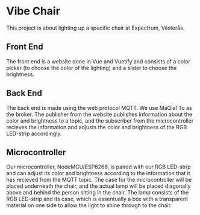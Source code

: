 # Vibe Chair
This project is about lighting up a specific chair at Expectrum, Västerås.

## Front End
The front end is a website done in Vue and Vuetify and consists of a color picker (to choose the color of the lighting) and a slider to choose the brightness.

## Back End
The back end is made using the web protocol MQTT. We use MaQiaTTo as the broker. The publisher from the website publishes information about the color and brightness to a topic, and the subscriber from the microcontroller recieves the information and adjusts the color and brightness of the RGB LED-strip accordingly.

## Microcontroller
Our microcontroller, NodeMCU/ESP8266, is paired with our RGB LED-strip and can adjust its color and brightness according to the information that it has recieved from the MQTT topic. The case for the microcontroller will be placed underneath the chair, and the actual lamp will be placed diagonally above and behind the person sitting in the chair. The lamp consists of the RGB LED-strip and its case, which is essentually a box with a transparent material on one side to allow the light to shine through to the chair.
